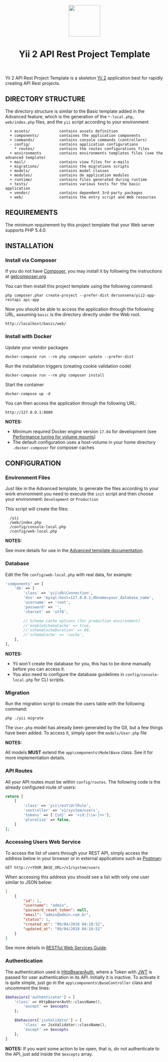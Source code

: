 <p align="center">
    <a href="https://github.com/yiisoft" target="_blank">
        <img src="https://avatars0.githubusercontent.com/u/993323" height="100px">
    </a>
    <h1 align="center">Yii 2 API Rest Project Template</h1>
    <br>
</p>

Yii 2 API Rest Project Template is a skeleton [Yii 2](http://www.yiiframework.com/) application best for
rapidly creating API Rest projects.

DIRECTORY STRUCTURE
-------------------

The directory structure is similar to the Basic template added in the Advanced feature, which is the generation of the `*-local.php`, `web/index.php` files, and the `yii` script according to your environment

      + assets/             contains assets definition
      + components/         containes the application components
      + commands/           contains console commands (controllers)
      - config/             contains application configurations
        * routes/           contains the routes configurations files
      + environments        contains environments templates files (see the advanced template)
      + mail/               contains view files for e-mails
      + migrations/         contains the migrations scripts
      + models/             contains model classes
      + modules/            contains de application modules
      + runtime/            contains files generated during runtime
      + tests/              contains various tests for the basic application
      + vendor/             contains dependent 3rd-party packages
      + web/                contains the entry script and Web resources


REQUIREMENTS
------------

The minimum requirement by this project template that your Web server supports PHP 5.4.0.


INSTALLATION
------------

### Install via Composer

If you do not have [Composer](http://getcomposer.org/), you may install it by following the instructions
at [getcomposer.org](http://getcomposer.org/doc/00-intro.md#installation-nix).

You can then install this project template using the following command:

~~~
php composer.phar create-project --prefer-dist dersonsena/yii2-app-restapi api-app
~~~

Now you should be able to access the application through the following URL, assuming `basic` is the directory
directly under the Web root.

~~~
http://localhost/basic/web/
~~~

### Install with Docker

Update your vendor packages

    docker-compose run --rm php composer update --prefer-dist
    
Run the installation triggers (creating cookie validation code)

    docker-compose run --rm php composer install    
    
Start the container

    docker-compose up -d
    
You can then access the application through the following URL:

    http://127.0.0.1:8000

**NOTES:** 
- Minimum required Docker engine version `17.04` for development (see [Performance tuning for volume mounts](https://docs.docker.com/docker-for-mac/osxfs-caching/))
- The default configuration uses a host-volume in your home directory `.docker-composer` for composer caches


CONFIGURATION
-------------

### Environment Files

Just like in the Advanced template, to generate the files according to your work environment you need to execute the `init` script and then choose your environment: `Development` or `Production`

This script will create the files:

      /yii
      /web/index.php
      /config/console-local.php
      /config/web-local.php
      
**NOTES:**

See more details for use in the [Advanced template documentation](https://github.com/yiisoft/yii2-app-advanced/blob/master/docs/guide/start-installation.md).

### Database

Edit the file `config/web-local.php` with real data, for example:

```php
'components' => [
    'db' => [
        'class' => 'yii\db\Connection',
        'dsn' => 'mysql:host=127.0.0.1;dbname=your_database_name',
        'username' => 'root',
        'password' => '',
        'charset' => 'utf8',

        // Schema cache options (for production environment)
        //'enableSchemaCache' => true,
        //'schemaCacheDuration' => 60,
        //'schemaCache' => 'cache',
    ],
],
```

**NOTES:**
- Yii won't create the database for you, this has to be done manually before you can access it.
- You also need to configure the database guidelines in `config/console-local.php` for CLI scripts.

### Migration

Run the migration script to create the users table with the following command:

```
php ./yii migrate
```

The `User.php` model has already been generated by the GII, but a few things have been added. To access it, simply open the `models/User.php` file

**NOTES:**

All models **MUST** extend the `app\components\ModelBase` class. See it for more implementation details.

### API Routes

All your API routes must be within `config/routes`. The following code is the already configured route of users:

```php
return [
    [
        'class' => 'yii\rest\UrlRule',
        'controller' => 'v1/system/users',
        'tokens' => ['{id}' => '<id:[\\w-]+>'],
        'pluralize' => false,
    ]
];
```

### Accessing Users Web Service

To access the list of users through your REST API, simply access the address below in your browser or in external applications such as [Postman](https://www.getpostman.com/):

```
GET http://<YOUR_BASE_URL>/v1/system/users
```

When accessing this address you should see a list with only one user similar to JSON below:

```json
[
    {
        "id": 1,
        "username": "admin",
        "password_reset_token": null,
        "email": "admin@admin.com.br",
        "status": 1,
        "created_at": "09/04/2018 04:18:52",
        "updated_at": "09/04/2018 04:18:52"
    }
]
```

See more details in [RESTful Web Services Guide](https://www.yiiframework.com/doc/guide/2.0/en/rest-quick-start#trying-it-out).

### Authentication

The authentication used is [HttpBearerAuth](https://www.yiiframework.com/doc/api/2.0/yii-filters-auth-httpbearerauth), where a Token with [JWT](https://jwt.io/) is passed for user authentication in its API. Initially it is inactive. To activate it is quite simple, just go in the `app\components\BaseController` class and uncomment the lines:

```php
$behaviors['authenticator'] = [
    'class' => HttpBearerAuth::className(),
        'except' => $excepts
    ];

    $behaviors['jsxValidator'] = [
        'class' => JsxValidator::className(),
        'except' => $excepts
    ];
]
```

**NOTES:** If you want some action to be open, that is, do not authenticate to the API, just add inside the `$excepts` array.